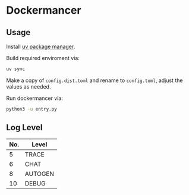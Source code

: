 # Dockermancer

## Usage

Install [uv package manager](https://docs.astral.sh/uv/getting-started/installation/).

Build required enviroment via:

```sh
uv sync
```

Make a copy of `config.dist.toml` and rename to `config.toml`, adjust the values as needed.

Run dockermancer via:

```sh
python3 -u entry.py
```

## Log Level

| No. | Level   |
| --- | ------- |
| 5   | TRACE   |
| 6   | CHAT    |
| 8   | AUTOGEN |
| 10  | DEBUG   |
